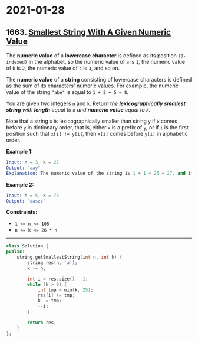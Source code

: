 # 2021-01-28

## 1663. [Smallest String With A Given Numeric Value](https://leetcode.com/problems/smallest-string-with-a-given-numeric-value/)

The **numeric value** of a **lowercase character** is defined as its position `(1-indexed)` in the alphabet, so the numeric value of `a` is `1`, the numeric value of `b` is `2`, the numeric value of `c` is `3`, and so on.

The **numeric value** of a **string** consisting of lowercase characters is defined as the sum of its characters' numeric values. For example, the numeric value of the string `"abe"` is equal to `1 + 2 + 5 = 8`.

You are given two integers `n` and `k`. Return *the **lexicographically smallest string** with **length** equal to `n` and **numeric value** equal to `k`.*

Note that a string `x` is lexicographically smaller than string `y` if `x` comes before `y` in dictionary order, that is, either `x` is a prefix of `y`, or if `i` is the first position such that `x[i] != y[i]`, then `x[i]` comes before `y[i]` in alphabetic order.

**Example 1:**

```s
Input: n = 3, k = 27
Output: "aay"
Explanation: The numeric value of the string is 1 + 1 + 25 = 27, and it is the smallest string with such a value and length equal to 3.
```

**Example 2:**

```s
Input: n = 5, k = 73
Output: "aaszz"
```

**Constraints:**

- `1 <= n <= 105`
- `n <= k <= 26 * n`

---

```c++
class Solution {
public:
    string getSmallestString(int n, int k) {
        string res(n, 'a');
        k -= n;

        int i = res.size() - 1;
        while (k > 0) {
            int tmp = min(k, 25);
            res[i] += tmp;
            k -= tmp;
            --i;
        }

        return res;
    }
};
```

